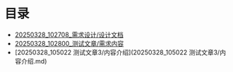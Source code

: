 # 目录
- [20250328_102708_需求设计/设计文档](/20250328_102708需求设计/设计文档.md)
- [20250328_102800_测试文章/需求内容](/20250328_102800测试文章/需求内容.md)
- [20250328_105022 测试文章3/内容介绍](20250328_105022 测试文章3/内容介绍.md)